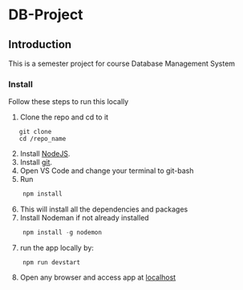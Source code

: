 # DB-Project

## Introduction
This is a semester project for course Database Management System

### Install

Follow these steps to run this locally
1. Clone the repo and cd to it
```
   git clone 
   cd /repo_name
``` 
2. Install [NodeJS](https://nodejs.org/en).
3. Install [git](https://git-scm.com/).
4. Open VS Code and change your terminal to git-bash
5. Run
```js 
    npm install
```
6. This will install all the dependencies and packages
6. Install Nodeman if not already installed
```js
    npm install -g nodemon
```
7. run the app locally by:
```
    npm run devstart
```
8. Open any browser and access app at [localhost](http://localhost:3000)


